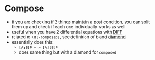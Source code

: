 # Compose

- if you are checking if 2 things maintain a post condition, you can split them up and check if each one individually works as well
- useful when you have 2 differential equations with [DIFF](../pages/DIFF.md)
- related to `(dl-composed)`, see definition of b and [diamond](../pages/diamond.md)
- essentially does this:
  - `[A;B]P <-> [A][B]P`
  - does same thing but with a diamond for `composed`
